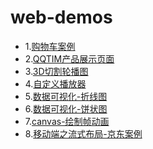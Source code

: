 # web-demos
- 1.[购物车案例]()
- 2.[QQTIM产品展示页面](http://htmlpreview.github.io/?https://github.com/G-c-chen/web-demos/blob/master/TIM-Demo/index.html)
- 3.[3D切割轮播图](http://htmlpreview.github.io/?https://github.com/G-c-chen/web-demos/blob/master/3D-Images/index.html)
- 4.[自定义播放器]()
- 5.[数据可视化-折线图](http://htmlpreview.github.io/?https://github.com/G-c-chen/web-demos/blob/master/line-chart/line-chart.html)
- 6.[数据可视化-饼状图](http://htmlpreview.github.io/?https://github.com/G-c-chen/web-demos/blob/master/pieChart/index.html)
- 7.[canvas-绘制帧动画](http://htmlpreview.github.io/?https://github.com/G-c-chen/web-demos/blob/master/canvas-frame-animation/index.html)
- 8.[移动端之流式布局-京东案例](http://htmlpreview.github.io/?https://github.com/G-c-chen/web-demos/blob/master/jdM/index.html)
